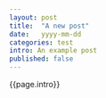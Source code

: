 ```yaml
---
layout: post
title:  "A new post"
date:   yyyy-mm-dd
categories: test
intro: An example post
published: false
---
```

{{page.intro}}
